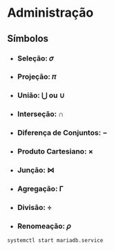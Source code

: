 # Administração

## Símbolos

- ### Seleção: 𝜎
- ### Projeção: 𝜋
- ### União: ⋃ ou ∪
- ### Interseção: ∩
- ### Diferença de Conjuntos: −
- ### Produto Cartesiano: ×
- ### Junção: ⋈
- ### Agregação: Γ
- ### Divisão: ÷
- ### Renomeação: 𝜌

```bash
systemctl start mariadb.service
```

